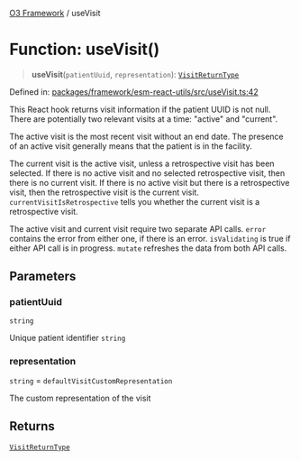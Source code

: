 [O3 Framework](../API.md) / useVisit

# Function: useVisit()

> **useVisit**(`patientUuid`, `representation`): [`VisitReturnType`](../interfaces/VisitReturnType.md)

Defined in: [packages/framework/esm-react-utils/src/useVisit.ts:42](https://github.com/openmrs/openmrs-esm-core/blob/18d2874f03a33a6ab8295af0e87ac97fdd150718/packages/framework/esm-react-utils/src/useVisit.ts#L42)

This React hook returns visit information if the patient UUID is not null. There are
potentially two relevant visits at a time: "active" and "current".

The active visit is the most recent visit without an end date. The presence of an active
visit generally means that the patient is in the facility.

The current visit is the active visit, unless a retrospective visit has been selected.
If there is no active visit and no selected retrospective visit, then there is no
current visit. If there is no active visit but there is a retrospective visit, then
the retrospective visit is the current visit. `currentVisitIsRetrospective` tells you
whether the current visit is a retrospective visit.

The active visit and current visit require two separate API calls. `error` contains
the error from either one, if there is an error. `isValidating` is true if either
API call is in progress. `mutate` refreshes the data from both API calls.

## Parameters

### patientUuid

`string`

Unique patient identifier `string`

### representation

`string` = `defaultVisitCustomRepresentation`

The custom representation of the visit

## Returns

[`VisitReturnType`](../interfaces/VisitReturnType.md)
